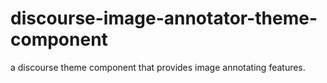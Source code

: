 # discourse-image-annotator-theme-component

a discourse theme component that provides image annotating features. 
